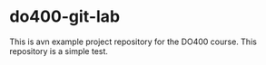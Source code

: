 # do400-git-lab
This is avn example project repository for the DO400 course.
This repository is a simple test.

